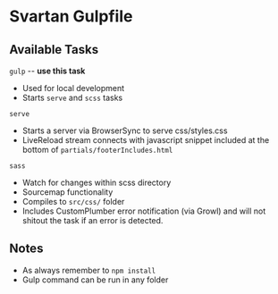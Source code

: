 # Svartan Gulpfile

## Available Tasks

`gulp` -- **use this task**
  - Used for local development
  - Starts `serve` and `scss` tasks

`serve`
  - Starts a server via BrowserSync to serve css/styles.css
  - LiveReload stream connects with javascript snippet included at the bottom of `partials/footerIncludes.html`

`sass`
  - Watch for changes within scss directory
  - Sourcemap functionality
  - Compiles to `src/css/` folder
  - Includes CustomPlumber error notification (via Growl) and will not shitout the task if an error is detected.

## Notes
  - As always remember to `npm install`
  - Gulp command can be run in any folder
